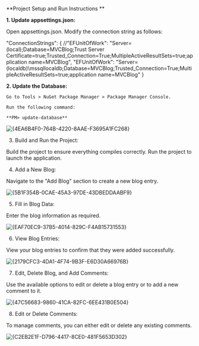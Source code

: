 
**Project Setup and Run Instructions **

**1. Update appsettings.json:**

Open appsettings.json.
Modify the connection string as follows:

"ConnectionStrings": {
    //"EFUnitOfWork": "Server=(local);Database=MVCBlog;Trust Server Certificate=true;Trusted_Connection=True;MultipleActiveResultSets=true;application name=MVCBlog",
    "EFUnitOfWork": "Server=(localdb)\\mssqllocaldb;Database=MVCBlog;Trusted_Connection=True;MultipleActiveResultSets=true;application name=MVCBlog"
}

**2. Update the Database:**

    Go to Tools > NuGet Package Manager > Package Manager Console.
    
    Run the following command:
    
    **PM> update-database**

![{4EA6B4F0-764B-4220-8AAE-F3695A1FC268}](https://github.com/user-attachments/assets/ef460a77-13d4-4ebc-a6ac-8e561c2cbe6c)




3. Build and Run the Project:

Build the project to ensure everything compiles correctly.
Run the project to launch the application.

4. Add a New Blog:

Navigate to the "Add Blog" section to create a new blog entry.

![{5B1F354B-0CAE-45A3-97DE-43DBEDDAABF9}](https://github.com/user-attachments/assets/892ad7c9-97fd-4c33-9638-bb159c9dd2c1)

5. Fill in Blog Data:

Enter the blog information as required.

![{EAF70EC9-37B5-4014-829C-F4AB15731553}](https://github.com/user-attachments/assets/22b791cf-bebd-4545-9535-be503e7ba04f)

6. View Blog Entries:

View your blog entries to confirm that they were added successfully.

![{2179CFC3-4DA1-4F74-9B3F-E6D30A66976B}](https://github.com/user-attachments/assets/f0f3b852-1467-4a69-836a-52c2e707a0fc)

7. Edit, Delete Blog, and Add Comments:

Use the available options to edit or delete a blog entry or to add a new comment to it.

![{47C56683-9860-41CA-82FC-6EE431B0E504}](https://github.com/user-attachments/assets/73dd9da6-675a-4df4-9d68-5b3459489d73)

8. Edit or Delete Comments:

To manage comments, you can either edit or delete any existing comments.


![{C2EB2E1F-D796-4417-8CE0-481F5653D302}](https://github.com/user-attachments/assets/be3fad2d-7580-4b5c-aadb-195f28e4f749)




